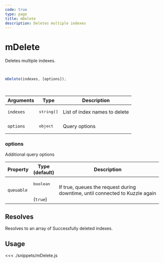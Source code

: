```yaml
---
code: true
type: page
title: mDelete
description: Deletes multiple indexes
---
```


# mDelete

Deletes multiple indexes.

<br/>

```js
mDelete(indexes, [options]);
```

<br/>

| Arguments | Type                | Description                   |
| --------- | ------------------- | ----------------------------- |
| `indexes` | <pre>string[]</pre> | List of index names to delete |
| `options` | <pre>object</pre>   | Query options                 |

### options

Additional query options

| Property   | Type<br/>(default)              | Description                                                                  |
| ---------- | ------------------------------- | ---------------------------------------------------------------------------- |
| `queuable` | <pre>boolean</pre><br/>(`true`) | If true, queues the request during downtime, until connected to Kuzzle again |

## Resolves

Resolves to an array of Successfully deleted indexes.

## Usage

<<< ./snippets/mDelete.js
